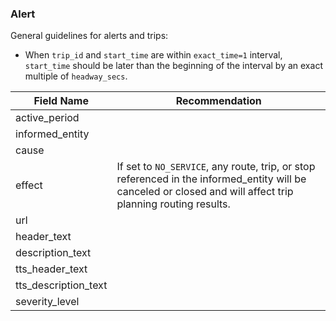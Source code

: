 ### Alert

General guidelines for alerts and trips:
* When `trip_id` and `start_time` are within `exact_time=1` interval, `start_time` should be later than the beginning of the interval by an exact multiple of `headway_secs`. 

| Field Name | Recommendation |
| --- | --- |
| active_period |  | 
| informed_entity |
| cause |  |
| effect | If set to `NO_SERVICE`, any route, trip, or stop referenced in the informed_entity will be canceled or closed and will affect trip planning routing results. |
| url |  |
| header_text |  |
| description_text |  |
| tts_header_text |  |
| tts_description_text |  |
| severity_level |  |
